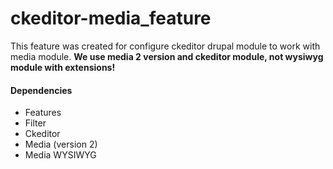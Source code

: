 # ckeditor-media_feature

This feature was created for configure ckeditor drupal module to work with media module.
**We use media 2 version and ckeditor module, not wysiwyg module with extensions!**

#### Dependencies
- Features
- Filter
- Ckeditor
- Media (version 2)
- Media WYSIWYG
